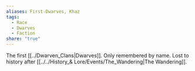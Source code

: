 ```yaml
---
aliases: First-Dwarves, Khaz
tags:
  - Race
  - Dwarves
  - Faction
share: "true"
---
```


The first [[../Dwarven_Clans|Dwarves]]. Only remembered by name. Lost to history after [[../../History_& Lore/Events/The_Wandering|The Wandering]].